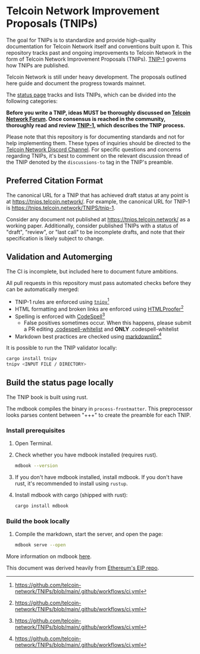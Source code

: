 # Telcoin Network Improvement Proposals (TNIPs)

The goal for TNIPs is to standardize and provide high-quality documentation for Telcoin Network itself and conventions built upon it. This repository tracks past and ongoing improvements to Telcoin Network in the form of Telcoin Network Improvement Proposals (TNIPs). [TNIP-1](https://tnips.telcoin.network/TNIPS/tnip-1) governs how TNIPs are published.

Telcoin Network is still under heavy development. The proposals outlined here guide and document the progress towards mainnet.

The [status page](https://tnips.telcoin.network/) tracks and lists TNIPs, which can be divided into the following categories:

**Before you write a TNIP, ideas MUST be thoroughly discussed on [Telcoin Network Forum](https://forum.telcoin.org/). Once consensus is reached in the community, thoroughly read and review [TNIP-1](https://tnips.telcoin.network/TNIPS/tnip-1), which describes the TNIP process.**

Please note that this repository is for documenting standards and not for help implementing them. These types of inquiries should be directed to the [Telcoin Network Discord Channel](https://discord.com/channels/1252990258514235544/1252996402942836857). For specific questions and concerns regarding TNIPs, it's best to comment on the relevant discussion thread of the TNIP denoted by the `discussions-to` tag in the TNIP's preamble.

## Preferred Citation Format

The canonical URL for a TNIP that has achieved draft status at any point is at <https://tnips.telcoin.network/>. For example, the canonical URL for TNIP-1 is <https://tnips.telcoin.network/TNIPS/tnip-1>.

Consider any document not published at <https://tnips.telcoin.network/> as a working paper. Additionally, consider published TNIPs with a status of "draft", "review", or "last call" to be incomplete drafts, and note that their specification is likely subject to change.

## Validation and Automerging

The CI is incomplete, but included here to document future ambitions.

All pull requests in this repository must pass automated checks before they can be automatically merged:

- TNIP-1 rules are enforced using [`tnipv`](https://github.com/telcoin-network/tnipv)[^2]
- HTML formatting and broken links are enforced using [HTMLProofer](https://github.com/gjtorikian/html-proofer)[^2]
- Spelling is enforced with [CodeSpell](https://github.com/codespell-project/codespell)[^2]
  - False positives sometimes occur. When this happens, please submit a PR editing [.codespell-whitelist](https://github.com/telcoin-association/TNIPs/blob/main/config/.codespell-whitelist) and **ONLY** .codespell-whitelist
- Markdown best practices are checked using [markdownlint](https://github.com/DavidAnson/markdownlint)[^2]

[^2]: https://github.com/telcoin-network/TNIPs/blob/main/.github/workflows/ci.yml

It is possible to run the TNIP validator locally:

```sh
cargo install tnipv
tnipv <INPUT FILE / DIRECTORY>
```

## Build the status page locally
The TNIP book is built using rust.

The mdbook compiles the binary in `process-frontmatter`. This preprocessor looks parses content between "+++" to create the preamble for each TNIP.

### Install prerequisites

1. Open Terminal.

2. Check whether you have mdbook installed (requires rust).

   ```sh
   mdbook --version
   ```

3. If you don't have mdbook installed, install mdbook. If you don't have rust, it's recommended to install using `rustup`.

4. Install mdbook with cargo (shipped with rust):

   ```sh
   cargo install mdbook
   ```

### Build the book locally

1. Compile the markdown, start the server, and open the page:

   ```sh
   mdbook serve --open
   ```

More information on mdbook [here](https://rust-lang.github.io/mdBook/index.html).

This document was derived heavily from [Ethereum's EIP repo](https://github.com/ethereum/EIPs).
